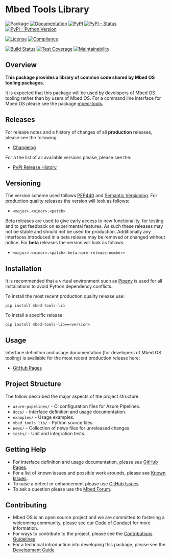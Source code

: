 # Mbed Tools Library

![Package](https://badgen.net/badge/Package/mbed-tools-lib/grey)
[![Documentation](https://badgen.net/badge/Documentation/GitHub%20Pages/blue?icon=github)](https://armmbed.github.io/mbed-tools-lib)
[![PyPI](https://badgen.net/pypi/v/mbed-tools-lib)](https://pypi.org/project/mbed-tools-lib/)
[![PyPI - Status](https://img.shields.io/pypi/status/mbed-tools-lib)](https://pypi.org/project/mbed-tools-lib/)
[![PyPI - Python Version](https://img.shields.io/pypi/pyversions/mbed-tools-lib)](https://pypi.org/project/mbed-tools-lib/)

[![License](https://badgen.net/pypi/license/mbed-tools-lib)](https://github.com/ARMmbed/mbed-tools-lib/blob/master/LICENSE)
[![Compliance](https://badgen.net/badge/License%20Report/compliant/green?icon=libraries)](https://armmbed.github.io/mbed-tools-lib/third_party_IP_report.html)

[![Build Status](https://dev.azure.com/mbed-tools/mbed-tools-lib/_apis/build/status/Build%20and%20Release?branchName=master&stageName=CI%20Checkpoint)](https://dev.azure.com/mbed-tools/mbed-tools-lib/_build/latest?definitionId=9&branchName=master)
[![Test Coverage](https://codecov.io/gh/ARMmbed/mbed-tools-lib/branch/master/graph/badge.svg)](https://codecov.io/gh/ARMmbed/mbed-tools-lib)
[![Maintainability](https://api.codeclimate.com/v1/badges/18c13e9ee7ba963c81e9/maintainability)](https://codeclimate.com/github/ARMmbed/mbed-tools-lib/maintainability)

## Overview

**This package provides a library of common code shared by Mbed OS tooling packages.**

It is expected that this package will be used by developers of Mbed OS tooling rather than by users of Mbed OS. For
a command line interface for Mbed OS please see the package [mbed-tools](https://github.com/ARMmbed/mbed-tools).

## Releases

For release notes and a history of changes of all **production** releases, please see the following:

- [Changelog](https://github.com/ARMmbed/mbed-tools-lib/blob/master/CHANGELOG.md)

For a the list of all available versions please, please see the:

- [PyPI Release History](https://pypi.org/project/mbed-tools-lib/#history)

## Versioning

The version scheme used follows [PEP440](https://www.python.org/dev/peps/pep-0440/) and 
[Semantic Versioning](https://semver.org/). For production quality releases the version will look as follows:

- `<major>.<minor>.<patch>`

Beta releases are used to give early access to new functionality, for testing and to get feedback on experimental 
features. As such these releases may not be stable and should not be used for production. Additionally any interfaces
introduced in a beta release may be removed or changed without notice. For **beta** releases the version will look as
follows:

- `<major>.<minor>.<patch>-beta.<pre-release-number>`

## Installation

It is recommended that a virtual environment such as [Pipenv](https://github.com/pypa/pipenv/blob/master/README.md) is
used for all installations to avoid Python dependency conflicts.

To install the most recent production quality release use:

```
pip install mbed-tools-lib
```

To install a specific release:

```
pip install mbed-tools-lib==<version>
```

## Usage

Interface definition and usage documentation (for developers of Mbed OS tooling) is available for the most recent
production release here:

- [GitHub Pages](https://armmbed.github.io/mbed-tools-lib)

## Project Structure

The follow described the major aspects of the project structure:

- `azure-pipelines/` - CI configuration files for Azure Pipelines.
- `docs/` - Interface definition and usage documentation.
- `examples/` - Usage examples.
- `mbed_tools_lib/` - Python source files.
- `news/` - Collection of news files for unreleased changes.
- `tests/` - Unit and integration tests.

## Getting Help

- For interface definition and usage documentation, please see [GitHub Pages](https://armmbed.github.io/mbed-tools-lib).
- For a list of known issues and possible work arounds, please see [Known Issues](KNOWN_ISSUES.md).
- To raise a defect or enhancement please use [GitHub Issues](https://github.com/ARMmbed/mbed-tools-lib/issues).
- To ask a question please use the [Mbed Forum](https://forums.mbed.com/).

## Contributing

- Mbed OS is an open source project and we are committed to fostering a welcoming community, please see our
  [Code of Conduct](https://github.com/ARMmbed/mbed-tools-lib/blob/master/CODE_OF_CONDUCT.md) for more information.
- For ways to contribute to the project, please see the [Contributions Guidelines](https://github.com/ARMmbed/mbed-tools-lib/blob/master/CONTRIBUTING.md)
- For a technical introduction into developing this package, please see the [Development Guide](https://github.com/ARMmbed/mbed-tools-lib/blob/master/DEVELOPMENT.md)
